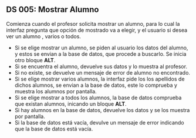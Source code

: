 ## DS 005: Mostrar Alumno

Comienza cuando el profesor solicita mostrar un alumno, para lo cual la interfaz pregunta que opción de mostrado va a elegir, y el usuario si desea ver un alumno , varios o todos.

 * Si se elige mostrar un alumno, se piden al usuario los datos del alumno, y estos se envian a la base de datos, que procede a buscarlo. Se inicia otro bloque **ALT**.
 *  Si se encuentra el alumno, devuelve sus datos y lo muestra al profesor.
 *  Si no existe, se devuelve un mensaje de error de alumno no encontrado.
 *  Si se elige mostrar varios alumnos, la interfaz pide los los apellidos de dichos alumnos, se envian a la base de datos, este lo comprueba y muestra los alumnos por pantalla.
 * Si se elige mostrar a todos los alumnos, la base de datos comprueba que existan alumnos, inicando un bloque **ALT**.
 *  Si hay alumnos en la base de datos, devuelve los datos y se los muestra por pantalla.
 *  Si la base de datos está vacía, devulve un mensaje de error indicando que la base de datos está vacía.


